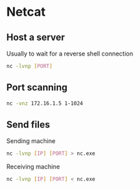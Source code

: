 # Netcat

## Host a server
Usually to wait for a reverse shell connection
```bash
nc -lvnp [PORT]
```
## Port scanning
```bash
nc -vnz 172.16.1.5 1-1024
```
## Send files
Sending machine
```bash
nc -lvnp [IP] [PORT] > nc.exe 
```
Receiving machine
```bash
nc -lvnp [IP] [PORT] < nc.exe
```